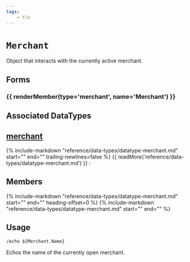 ```yaml
---
tags:
    - tlo
---
```

# `Merchant`

<!--tlo-desc-start-->
Object that interacts with the currently active merchant.
<!--tlo-desc-end-->
## Forms
<!--tlo-forms-start-->
### {{ renderMember(type='merchant', name='Merchant') }}
<!--tlo-forms-end-->

## Associated DataTypes

## [merchant](../data-types/datatype-merchant.md)
{%
  include-markdown "reference/data-types/datatype-merchant.md"
  start="<!--dt-desc-start-->"
  end="<!--dt-desc-end-->"
  trailing-newlines=false
%} {{ readMore('reference/data-types/datatype-merchant.md') }}
:    <h2>Members</h2>
    {%
    include-markdown "reference/data-types/datatype-merchant.md"
    start="<!--dt-members-start-->"
    end="<!--dt-members-end-->"
    heading-offset=0
    %}
    {%
    include-markdown "reference/data-types/datatype-merchant.md"
    start="<!--dt-linkrefs-start-->"
    end="<!--dt-linkrefs-end-->"
    %}

## Usage

```
/echo ${Merchant.Name}
```

Echos the name of the currently open merchant.
<!--tlo-linkrefs-start-->
[merchant]: ../data-types/datatype-merchant.md
<!--tlo-linkrefs-end-->